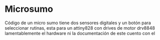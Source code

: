 # Microsumo
Código de un micro sumo tiene dos sensores digitales y un botón para seleccionar rutinas, esta para un attiny828 con drives de motor drv8848 lamentablemente el hardware ni la documentación de este cuento con el
